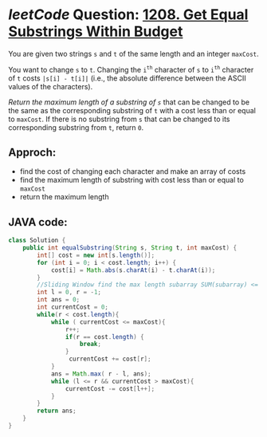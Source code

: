 # _leetCode_ Question: [1208. Get Equal Substrings Within Budget](https://leetcode.com/problems/get-equal-substrings-within-budget/)

You are given two strings `s` and `t` of the same length and an integer `maxCost`.

You want to change `s` to `t`. Changing the `i`<sup>`th`</sup> character of `s` to `i`<sup>`th`</sup> character of `t` costs `|s[i] - t[i]|` (i.e., the absolute difference between the ASCII values of the characters).

_Return the maximum length of a substring of `s`_ that can be changed to be the same as the corresponding substring of `t` with a cost less than or equal to `maxCost`. If there is no substring from `s` that can be changed to its corresponding substring from `t`, return `0`.

## Approch:

- find the cost of changing each character and make an array of costs
- find the maximum length of substring with cost less than or equal to `maxCost`
- return the maximum length

## JAVA code:

```JAVA
class Solution {
    public int equalSubstring(String s, String t, int maxCost) {
        int[] cost = new int[s.length()];
        for (int i = 0; i < cost.length; i++) {
            cost[i] = Math.abs(s.charAt(i) - t.charAt(i));
        }
        //Sliding Window find the max length subarray SUM(subarray) <= maxCost
        int l = 0, r = -1;
        int ans = 0;
        int currentCost = 0;
        while(r < cost.length){
            while ( currentCost <= maxCost){
                r++;
                if(r == cost.length) {
                    break;
                }
                 currentCost += cost[r];
            }
            ans = Math.max( r - l, ans);
            while (l <= r && currentCost > maxCost){
                currentCost -= cost[l++];
            }
        }
        return ans;
    }
}
```
